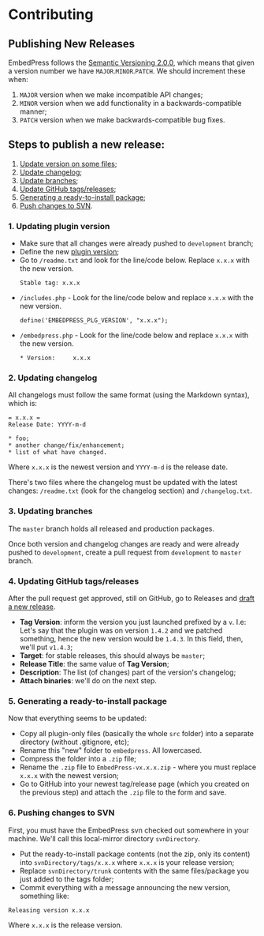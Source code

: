# Contributing

## Publishing New Releases

EmbedPress follows the [Semantic Versioning 2.0.0](http://semver.org), which means that given a version number we have `MAJOR`.`MINOR`.`PATCH`. We should increment these when:
 1. `MAJOR` version when we make incompatible API changes;
 2. `MINOR` version when we add functionality in a backwards-compatible manner;
 3. `PATCH` version when we make backwards-compatible bug fixes.


## Steps to publish a new release:
1. [Update version on some files](https://github.com/OSTraining/EmbedPress/blob/development/CONTRIBUTING.md#1-updating-plugin-version);
2. [Update changelog](https://github.com/OSTraining/EmbedPress/blob/development/CONTRIBUTING.md#2-updating-changelog);
3. [Update branches](https://github.com/OSTraining/EmbedPress/blob/development/CONTRIBUTING.md#3-updating-branches);
4. [Update GitHub tags/releases](https://github.com/OSTraining/EmbedPress/blob/development/CONTRIBUTING.md#4-updating-github-tagsreleases);
5. [Generating a ready-to-install package](https://github.com/OSTraining/EmbedPress/blob/development/CONTRIBUTING.md#5-generating-a-ready-to-install-package);
6. [Push changes to SVN](https://github.com/OSTraining/EmbedPress/blob/development/CONTRIBUTING.md#6-pushing-changes-to-svn).


### 1. Updating plugin version
- Make sure that all changes were already pushed to `development` branch;
- Define the new [plugin version](https://github.com/OSTraining/EmbedPress/blob/development/CONTRIBUTING.md#publishing-new-releases);
- Go to `/readme.txt` and look for the line/code below. Replace `x.x.x` with the new version.
    ```
    Stable tag: x.x.x
    ```
- `/includes.php` - Look for the line/code below and replace `x.x.x` with the new version.
    ```
    define('EMBEDPRESS_PLG_VERSION', "x.x.x");
    ```
- `/embedpress.php` - Look for the line/code below and replace `x.x.x` with the new version.
    ```
    * Version:     x.x.x
    ```

### 2. Updating changelog
All changelogs must follow the same format (using the Markdown syntax), which is:
```
= x.x.x =
Release Date: YYYY-m-d

* foo;
* another change/fix/enhancement;
* list of what have changed.
```
Where `x.x.x` is the newest version and `YYYY-m-d` is the release date.

There's two files where the changelog must be updated with the latest changes: `/readme.txt` (look for the changelog section) and  `/changelog.txt`.

### 3. Updating branches
The `master` branch holds all released and production packages.

Once both version and changelog changes are ready and were already pushed to `development`, create a pull request from `development` to `master` branch.

### 4. Updating GitHub tags/releases
After the pull request get approved, still on GitHub, go to Releases and [draft a new release](https://github.com/OSTraining/EmbedPress/releases/new).

- **Tag Version**: inform the version you just launched prefixed by a `v`.
I.e: Let's say that the plugin was on version `1.4.2` and we patched something, hence the new version would be `1.4.3`. In this field, then, we'll put `v1.4.3`;
- **Target**: for stable releases, this should always be `master`;
- **Release Title**: the same value of **Tag Version**;
- **Description**: The list (of changes) part of the version's changelog;
- **Attach binaries**: we'll do on the next step.

### 5. Generating a ready-to-install package
Now that everything seems to be updated:
- Copy all plugin-only files (basically the whole `src` folder) into a separate directory (without .gitignore, etc);
- Rename this "new" folder to `embedpress`. All lowercased.
- Compress the folder into a `.zip` file;
- Rename the `.zip` file to `EmbedPress-vx.x.x.zip` - where you must replace `x.x.x` with the newest version;
- Go to GitHub into your newest tag/release page (which you created on the previous step) and attach the  `.zip` file to the form and save.

### 6. Pushing changes to SVN
First, you must have the EmbedPress svn checked out somewhere in your machine. We'll call this local-mirror directory `svnDirectory`.

- Put the ready-to-install package contents (not the zip, only its content) into `svnDirectory/tags/x.x.x` where `x.x.x` is your release version;
- Replace `svnDirectory/trunk` contents with the same files/package you just added to the tags folder;
- Commit everything with a message announcing the new version, something like:
```
Releasing version x.x.x
```
Where `x.x.x` is the release version.
